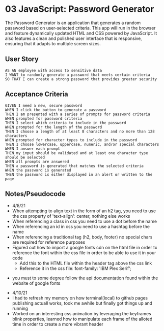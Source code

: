 # 03 JavaScript: Password Generator

The Password Generator is an application that generates a random password based on user-selected criteria. This app will run in the browser and feature dynamically updated HTML and CSS powered by JavaScript. It also features a clean and polished user interface that is responsive, ensuring that it adapts to multiple screen sizes.

## User Story

```
AS AN employee with access to sensitive data
I WANT to randomly generate a password that meets certain criteria
SO THAT I can create a strong password that provides greater security
```

## Acceptance Criteria

```
GIVEN I need a new, secure password
WHEN I click the button to generate a password
THEN I am presented with a series of prompts for password criteria
WHEN prompted for password criteria
THEN I select which criteria to include in the password
WHEN prompted for the length of the password
THEN I choose a length of at least 8 characters and no more than 128 characters
WHEN prompted for character types to include in the password
THEN I choose lowercase, uppercase, numeric, and/or special characters
WHEN I answer each prompt
THEN my input should be validated and at least one character type should be selected
WHEN all prompts are answered
THEN a password is generated that matches the selected criteria
WHEN the password is generated
THEN the password is either displayed in an alert or written to the page
```

## Notes/Pseudocode
- 4/8/21
- When attempting to align text in the form of an h2 tag, you need to use the css property of 'text-align': center, nothing else works
- When referencing a class in css you need to use a dot before the name
- When referencing an id in css you need to use a hashtag before the name
- When referencing a traditional tag (h2, body, footer) no special chars are required for reference purposes
- Figured out how to import a google fonts cdn on the html file in order to reference the font within the css file in order to be able to use it in your
code
    -   Add this to the HTML file within the header tag above the css link <link href="https://fonts.googleapis.com/css2?family=IBM+Plex+Serif:wght@200&display=swap" rel="stylesheet">
    -   Reference it in the css file: font-family: 'IBM Plex Serif';
* you must to some degree follow the api documentation found within the website of google fonts
- 4/10/21 
- I had to refresh my memory on how terminal(local) to github pages publishing actuall works, took me awhile but finally got things up and running 
- Worked on an interesting css animation by leveraging the keyframes blink properties, learned how to manipulate each frame of the alloted time in order to create a more vibrant header